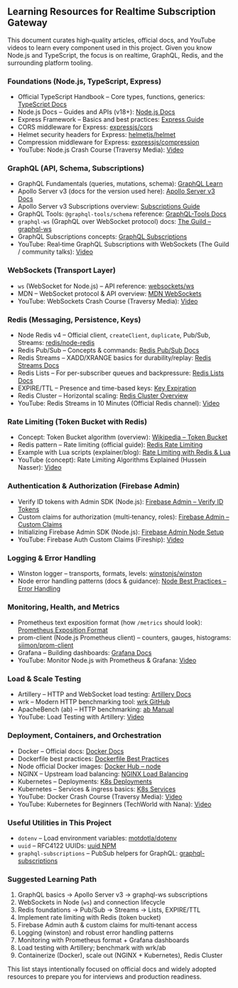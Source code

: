 ## Learning Resources for Realtime Subscription Gateway

This document curates high‑quality articles, official docs, and YouTube videos to learn every component used in this project. Given you know Node.js and TypeScript, the focus is on realtime, GraphQL, Redis, and the surrounding platform tooling.

### Foundations (Node.js, TypeScript, Express)
- Official TypeScript Handbook – Core types, functions, generics: [TypeScript Docs](https://www.typescriptlang.org/docs/)
- Node.js Docs – Guides and APIs (v18+): [Node.js Docs](https://nodejs.org/docs)
- Express Framework – Basics and best practices: [Express Guide](https://expressjs.com/)
- CORS middleware for Express: [expressjs/cors](https://github.com/expressjs/cors)
- Helmet security headers for Express: [helmetjs/helmet](https://helmetjs.github.io/)
- Compression middleware for Express: [expressjs/compression](https://github.com/expressjs/compression)
- YouTube: Node.js Crash Course (Traversy Media): [Video](https://www.youtube.com/watch?v=fBNz5xF-Kx4)

### GraphQL (API, Schema, Subscriptions)
- GraphQL Fundamentals (queries, mutations, schema): [GraphQL Learn](https://graphql.org/learn/)
- Apollo Server v3 (docs for the version used here): [Apollo Server v3 Docs](https://www.apollographql.com/docs/apollo-server/v3/)
- Apollo Server v3 Subscriptions overview: [Subscriptions Guide](https://www.apollographql.com/docs/apollo-server/v3/data/subscriptions/)
- GraphQL Tools: `@graphql-tools/schema` reference: [GraphQL-Tools Docs](https://www.the-guild.dev/graphql/tools/docs/schema)
- `graphql-ws` (GraphQL over WebSocket protocol) docs: [The Guild – graphql-ws](https://the-guild.dev/graphql/ws)
- GraphQL Subscriptions concepts: [GraphQL Subscriptions](https://graphql.org/blog/subscriptions-in-graphql-and-relay/)
- YouTube: Real‑time GraphQL Subscriptions with WebSockets (The Guild / community talks): [Video](https://www.youtube.com/watch?v=qN9ZqzK3o8g)

### WebSockets (Transport Layer)
- `ws` (WebSocket for Node.js) – API reference: [websockets/ws](https://github.com/websockets/ws)
- MDN – WebSocket protocol & API overview: [MDN WebSockets](https://developer.mozilla.org/en-US/docs/Web/API/WebSockets_API)
- YouTube: WebSockets Crash Course (Traversy Media): [Video](https://www.youtube.com/watch?v=2Nt-ZrNP22A)

### Redis (Messaging, Persistence, Keys)
- Node Redis v4 – Official client, `createClient`, `duplicate`, Pub/Sub, Streams: [redis/node-redis](https://github.com/redis/node-redis)
- Redis Pub/Sub – Concepts & commands: [Redis Pub/Sub Docs](https://redis.io/docs/latest/develop/interact/pubsub/)
- Redis Streams – XADD/XRANGE basics for durability/replay: [Redis Streams Docs](https://redis.io/docs/latest/develop/data-types/streams/)
- Redis Lists – For per-subscriber queues and backpressure: [Redis Lists Docs](https://redis.io/docs/latest/develop/data-types/lists/)
- EXPIRE/TTL – Presence and time-based keys: [Key Expiration](https://redis.io/docs/latest/develop/interact/transactions/bgsave-expire/)
- Redis Cluster – Horizontal scaling: [Redis Cluster Overview](https://redis.io/docs/latest/operate/oss_and_stack/management/scaling/)
- YouTube: Redis Streams in 10 Minutes (Official Redis channel): [Video](https://www.youtube.com/watch?v=9qiZl8s1J9A)

### Rate Limiting (Token Bucket with Redis)
- Concept: Token Bucket algorithm (overview): [Wikipedia – Token Bucket](https://en.wikipedia.org/wiki/Token_bucket)
- Redis pattern – Rate limiting (official guide): [Redis Rate Limiting](https://redis.io/solutions/use-cases/rate-limiter/)
- Example with Lua scripts (explainer/blog): [Rate Limiting with Redis & Lua](https://engineering.classdojo.com/blog/2015/02/06/rolling-rate-limiter/)
- YouTube (concept): Rate Limiting Algorithms Explained (Hussein Nasser): [Video](https://www.youtube.com/watch?v=FJx0mO1VYpQ)

### Authentication & Authorization (Firebase Admin)
- Verify ID tokens with Admin SDK (Node.js): [Firebase Admin – Verify ID Tokens](https://firebase.google.com/docs/auth/admin/verify-id-tokens)
- Custom claims for authorization (multi‑tenancy, roles): [Firebase Admin – Custom Claims](https://firebase.google.com/docs/auth/admin/custom-claims)
- Initializing Firebase Admin SDK (Node.js): [Firebase Admin Node Setup](https://firebase.google.com/docs/admin/setup)
- YouTube: Firebase Auth Custom Claims (Fireship): [Video](https://www.youtube.com/watch?v=3f5Q9wDePzY)

### Logging & Error Handling
- Winston logger – transports, formats, levels: [winstonjs/winston](https://github.com/winstonjs/winston)
- Node error handling patterns (docs & guidance): [Node Best Practices – Error Handling](https://github.com/goldbergyoni/nodebestpractices#3-error-handling-practices)

### Monitoring, Health, and Metrics
- Prometheus text exposition format (how `/metrics` should look): [Prometheus Exposition Format](https://prometheus.io/docs/instrumenting/exposition_formats/)
- prom-client (Node.js Prometheus client) – counters, gauges, histograms: [siimon/prom-client](https://github.com/siimon/prom-client)
- Grafana – Building dashboards: [Grafana Docs](https://grafana.com/docs/)
- YouTube: Monitor Node.js with Prometheus & Grafana: [Video](https://www.youtube.com/watch?v=5_Sw-9N5s9s)

### Load & Scale Testing
- Artillery – HTTP and WebSocket load testing: [Artillery Docs](https://www.artillery.io/docs)
- wrk – Modern HTTP benchmarking tool: [wrk GitHub](https://github.com/wg/wrk)
- ApacheBench (ab) – HTTP benchmarking: [ab Manual](https://httpd.apache.org/docs/2.4/programs/ab.html)
- YouTube: Load Testing with Artillery: [Video](https://www.youtube.com/watch?v=1L1-f2ZbWn0)

### Deployment, Containers, and Orchestration
- Docker – Official docs: [Docker Docs](https://docs.docker.com/)
- Dockerfile best practices: [Dockerfile Best Practices](https://docs.docker.com/build/building/best-practices/)
- Node official Docker images: [Docker Hub – node](https://hub.docker.com/_/node)
- NGINX – Upstream load balancing: [NGINX Load Balancing](https://nginx.org/en/docs/http/load_balancing.html)
- Kubernetes – Deployments: [K8s Deployments](https://kubernetes.io/docs/concepts/workloads/controllers/deployment/)
- Kubernetes – Services & ingress basics: [K8s Services](https://kubernetes.io/docs/concepts/services-networking/service/)
- YouTube: Docker Crash Course (Traversy Media): [Video](https://www.youtube.com/watch?v=9zUHg7xjIqQ)
- YouTube: Kubernetes for Beginners (TechWorld with Nana): [Video](https://www.youtube.com/watch?v=X48VuDVv0do)

### Useful Utilities in This Project
- `dotenv` – Load environment variables: [motdotla/dotenv](https://github.com/motdotla/dotenv)
- `uuid` – RFC4122 UUIDs: [uuid NPM](https://www.npmjs.com/package/uuid)
- `graphql-subscriptions` – PubSub helpers for GraphQL: [graphql-subscriptions](https://github.com/apollographql/graphql-subscriptions)

### Suggested Learning Path
1) GraphQL basics → Apollo Server v3 → graphql-ws subscriptions
2) WebSockets in Node (`ws`) and connection lifecycle
3) Redis foundations → Pub/Sub → Streams → Lists, EXPIRE/TTL
4) Implement rate limiting with Redis (token bucket)
5) Firebase Admin auth & custom claims for multi‑tenant access
6) Logging (winston) and robust error handling patterns
7) Monitoring with Prometheus format + Grafana dashboards
8) Load testing with Artillery; benchmark with wrk/ab
9) Containerize (Docker), scale out (NGINX + Kubernetes), Redis Cluster

This list stays intentionally focused on official docs and widely adopted resources to prepare you for interviews and production readiness.

